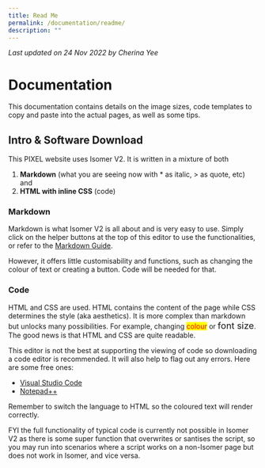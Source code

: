 ```yaml
---
title: Read Me
permalink: /documentation/readme/
description: ""
---
```

*Last updated on 24 Nov 2022 by Cherina Yee*
# Documentation
This documentation contains details on the image sizes, code templates to copy and paste into the actual pages, as well as some tips. 


## Intro & Software Download
This PIXEL website uses Isomer V2. It is written in a mixture of both  

1. **Markdown** (what you are seeing now with * as italic, > as quote, etc) and 
2. **HTML with inline CSS**  (code)

### Markdown
Markdown is what Isomer V2 is all about and is very easy to use. Simply click on the helper buttons at the top of this editor to use the functionalities, or refer to the [Markdown Guide](https://simplemde.com/markdown-guide). 

However, it offers little customisability and functions, such as changing the colour of text or creating a button. Code will be needed for that.

### Code
HTML and CSS are used. HTML contains the content of the page while CSS determines the style (aka aesthetics). It is more complex than markdown but unlocks many possibilities. For example, changing  <span style="background:yellow; color:red">colour</span> or <span style="font-size:1.3em">font size</span>. The good news is that HTML and CSS are quite readable. 

This editor is not the best at supporting the viewing of code so downloading a code editor is recommended. It will also help to flag out any errors. Here are some free ones:
* [Visual Studio Code](https://code.visualstudio.com/)
* [Notepad++](https://notepad-plus-plus.org/downloads/)

Remember to switch the language to HTML so the coloured text will render correctly.

FYI the full functionality of typical code is currently not possible in Isomer V2 as there is some super function that overwrites or santises the script, so you may run into scenarios where a script works on a non-Isomer page but does not work in Isomer, and vice versa.